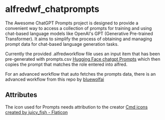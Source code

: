 # alfredwf_chatprompts

The Awesome ChatGPT Prompts project is designed to provide a convenient way to access a collection of prompts for training and using chat-based language models like OpenAI's GPT (Generative Pre-trained Transformer). It aims to simplify the process of obtaining and managing prompt data for chat-based language generation tasks.

Currently the provided .alfredworkflow file uses an input item that has been pre-generated with prompts.csv [Hugging Face chatgpt Prompts](https://huggingface.co/datasets/fka/awesome-chatgpt-prompts) which then copies the prompt that matches the role entered into alfred.

For an advanced workflow that auto fetches the prompts data, there is an advanced workflow from
this repo by [bluewolfai](https://github.com/bluewolfali/awesome-chatgpt-prompts-alfred)

## Attributes

The icon used for Prompts needs attribution to the creator <a href="https://www.flaticon.com/free-icons/cmd" title="cmd icons">Cmd icons created by juicy_fish - Flaticon</a>
